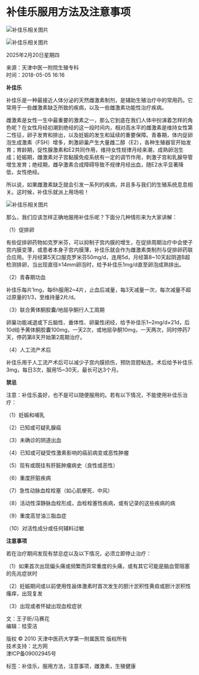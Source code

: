 # 补佳乐服用方法及注意事项

![补佳乐相关图片](http://www.tjtcm.cn/bybyk/images/tjtcm-xg_02.jpg)

![补佳乐相关图片](http://www.tjtcm.cn/bybyk/images/tjtcm-xg_02-03.jpg)

2025年2月20日星期四

来源：天津中医一附院生殖专科  
时间：2018-05-05 16:16

**补佳乐**

补佳乐是一种最接近人体分泌的天然雌激素制剂，是辅助生殖治疗中的常用药。它常用于一些雌激素缺乏所致的疾病，以及一些雌激素功能性治疗疾病。

雌激素是女性一生中最重要的激素之一，那么它到底在我们人体中扮演着怎样的角色呢？在女性月经初潮到绝经的这一段时间内，相对高水平的雌激素是维持女性第二性征，卵子发育和排出，以及妊娠的发生和延续的重要保障。青春期，体内促卵泡生成激素（FSH）增多，刺激卵巢产生大量雌二醇（E2），各种生殖器官开始发育；育龄期，促性腺激素和E2共同作用，维持女性规律月经来潮，成熟卵泡生成；妊娠期，雌激素对子宫黏膜免疫系统有一定的调节作用，刺激子宫和乳腺导管增生发育；绝经期，雌孕激素合成障碍导致不规律月经出血，随E2水平显著降低，女性绝经。

所以说，如果雌激素缺乏就会引发一系列的疾病，并且多与我们的生殖系统息息相关。这时候，补佳乐就派上用场啦！

![补佳乐相关图片](http://www.zwenorth.com.cn/pic/0/11/18/27/11182783_356564.jpg)

那么，我们应该怎样正确地服用补佳乐呢？下面分几种情形来为大家讲解：

（1）促排卵

有些促排卵药物如克罗米芬，可以抑制子宫内膜的增生，在促排周期治疗中会使子宫内膜变薄，或患者本身子宫内膜薄，补佳乐就会作为雌激素类制剂与促排卵药联合应用。于月经第5天口服克罗米芬50mg/d，连用5d，月经第8~10天起阴道B超检测排卵，当出现直径≥14mm卵泡时，给予补佳乐1mg/d直至卵泡成熟排出。

（2）青春期功血

补佳乐每片1mg，每6h服用2~4片，止血后减量，每3天减量一次，每次减量不超过原量的1/3，至维持量2片/d。

（3）联合黄体酮胶囊/地屈孕酮行人工周期

卵巢功能减退或下丘脑性、垂体性、卵巢性闭经，给予补佳乐1~2mg/d×21d，后10d给予黄体酮胶囊100mg，一天2次，或地屈孕酮10mg，一天两次，同时停药7天，停药第8天开始第2周期治疗。

（4）人工流产术后

补佳乐用于人工流产术后可以减少子宫内膜损伤，预防宫腔粘连。术后给予补佳乐3mg，每日3次，服用15~30天，最长可达3个月。

**禁忌**

注意：补佳乐虽好，也不是可以随便服用的。若有以下情况，不能使用补佳乐治疗：

（1）妊娠和哺乳

（2）已知或可疑乳腺癌

（3）未确诊的阴道出血

（4）已知或可疑受性激素影响的癌前病变或恶性肿瘤

（5）现有或既往有肝脏肿瘤病史（良性或恶性）

（6）重度肝脏疾病

（7）急性动脉血栓栓塞（如心肌梗死、中风）

（8）活动性深静脉血栓形成，血栓栓塞性疾病，或有记录的这些疾病的病

（9）重度高甘油三脂血症

（10）对活性成分或任何辅料过敏

**注意事项**

若在治疗期间发现有禁忌症以及以下情况，必须立即停止治疗：

（1）如果首次出现偏头痛或频繁而异常重度的头痛，或有其它可能是脑血管阻塞的先兆症状时

（2）妊娠期间或以前使用性甾体激素时首次发生的胆汁淤积性黄疸或胆汁淤积性瘙痒，出现复发

（3）出现或者怀疑出现血栓症状

文：王子昕/马赛花  
编辑：桂雯洁  

版权 © 2010 天津中医药大学第一附属医院 版权所有  
技术支持：北方网  
津ICP备09002945号  

标签：补佳乐，服用方法，注意事项，雌激素，生殖健康